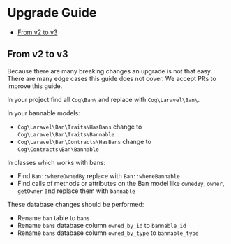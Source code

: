 # Upgrade Guide

- [From v2 to v3](#from-v2-to-v3)

## From v2 to v3

Because there are many breaking changes an upgrade is not that easy. There are many edge cases this guide does not cover.
We accept PRs to improve this guide.

In your project find all `Cog\Ban\` and replace with `Cog\Laravel\Ban\`.

In your bannable models:

- `Cog\Laravel\Ban\Traits\HasBans` change to `Cog\Laravel\Ban\Traits\Bannable`
- `Cog\Laravel\Ban\Contracts\HasBans` change to `Cog\Contracts\Ban\Bannable`

In classes which works with bans:

- Find `Ban::whereOwnedBy` replace with `Ban::whereBannable`
- Find calls of methods or attributes on the Ban model like `ownedBy`, `owner`, `getOwner` and replace them with `bannable`

These database changes should be performed:

- Rename `ban` table to `bans`
- Rename `bans` database column `owned_by_id` to `bannable_id`
- Rename `bans` database column `owned_by_type` to `bannable_type`

